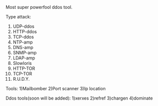 Most super powerfool ddos tool.

Type attack:
1)  UDP-ddos
2)  HTTP-ddos
3)  TCP-ddos
4)  NTP-amp
5)  DNS-amp
6)  SNMP-amp
7)  LDAP-amp
8)  Slowloris
9)  HTTP-TOR
10) TCP-TOR
11) R.U.D.Y.

Tools:
1)Mailbomber
2)Port scanner
3)Ip location

Ddos tools(soon will be added):
1)xerxes
2)refref
3)chargen
4)dominate

